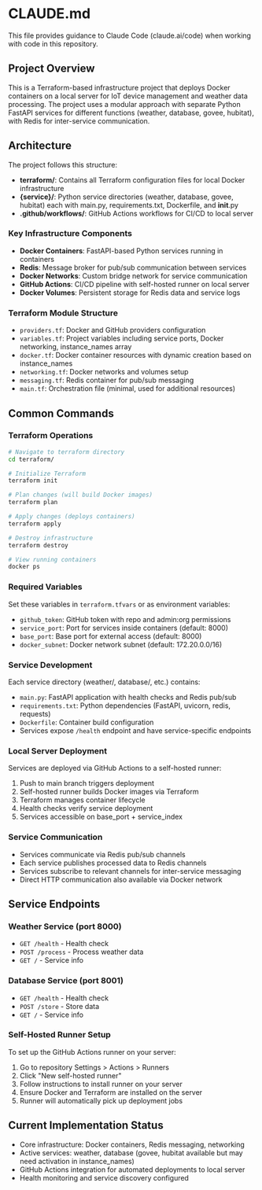 # CLAUDE.md

This file provides guidance to Claude Code (claude.ai/code) when working with code in this repository.

## Project Overview

This is a Terraform-based infrastructure project that deploys Docker containers on a local server for IoT device management and weather data processing. The project uses a modular approach with separate Python FastAPI services for different functions (weather, database, govee, hubitat), with Redis for inter-service communication.

## Architecture

The project follows this structure:
- **terraform/**: Contains all Terraform configuration files for local Docker infrastructure
- **{service}/**: Python service directories (weather, database, govee, hubitat) each with main.py, requirements.txt, Dockerfile, and __init__.py
- **.github/workflows/**: GitHub Actions workflows for CI/CD to local server

### Key Infrastructure Components

- **Docker Containers**: FastAPI-based Python services running in containers
- **Redis**: Message broker for pub/sub communication between services
- **Docker Networks**: Custom bridge network for service communication
- **GitHub Actions**: CI/CD pipeline with self-hosted runner on local server
- **Docker Volumes**: Persistent storage for Redis data and service logs

### Terraform Module Structure

- `providers.tf`: Docker and GitHub providers configuration
- `variables.tf`: Project variables including service ports, Docker networking, instance_names array
- `docker.tf`: Docker container resources with dynamic creation based on instance_names
- `networking.tf`: Docker networks and volumes setup
- `messaging.tf`: Redis container for pub/sub messaging
- `main.tf`: Orchestration file (minimal, used for additional resources)

## Common Commands

### Terraform Operations
```bash
# Navigate to terraform directory
cd terraform/

# Initialize Terraform
terraform init

# Plan changes (will build Docker images)
terraform plan

# Apply changes (deploys containers)
terraform apply

# Destroy infrastructure
terraform destroy

# View running containers
docker ps
```

### Required Variables
Set these variables in `terraform.tfvars` or as environment variables:
- `github_token`: GitHub token with repo and admin:org permissions
- `service_port`: Port for services inside containers (default: 8000)
- `base_port`: Base port for external access (default: 8000)
- `docker_subnet`: Docker network subnet (default: 172.20.0.0/16)

### Service Development
Each service directory (weather/, database/, etc.) contains:
- `main.py`: FastAPI application with health checks and Redis pub/sub
- `requirements.txt`: Python dependencies (FastAPI, uvicorn, redis, requests)
- `Dockerfile`: Container build configuration
- Services expose `/health` endpoint and have service-specific endpoints

### Local Server Deployment
Services are deployed via GitHub Actions to a self-hosted runner:
1. Push to main branch triggers deployment
2. Self-hosted runner builds Docker images via Terraform
3. Terraform manages container lifecycle
4. Health checks verify service deployment
5. Services accessible on base_port + service_index

### Service Communication
- Services communicate via Redis pub/sub channels
- Each service publishes processed data to Redis channels
- Services subscribe to relevant channels for inter-service messaging
- Direct HTTP communication also available via Docker network

## Service Endpoints

### Weather Service (port 8000)
- `GET /health` - Health check
- `POST /process` - Process weather data
- `GET /` - Service info

### Database Service (port 8001)  
- `GET /health` - Health check
- `POST /store` - Store data
- `GET /` - Service info

### Self-Hosted Runner Setup
To set up the GitHub Actions runner on your server:
1. Go to repository Settings > Actions > Runners
2. Click "New self-hosted runner" 
3. Follow instructions to install runner on your server
4. Ensure Docker and Terraform are installed on the server
5. Runner will automatically pick up deployment jobs

## Current Implementation Status
- Core infrastructure: Docker containers, Redis messaging, networking
- Active services: weather, database (govee, hubitat available but may need activation in instance_names)
- GitHub Actions integration for automated deployments to local server
- Health monitoring and service discovery configured